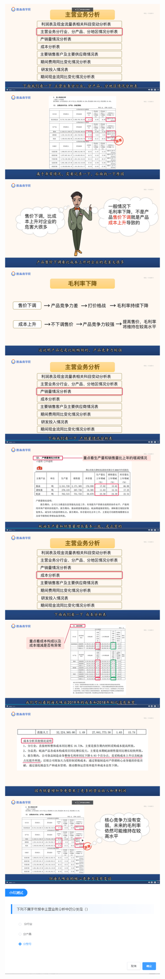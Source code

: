 ![](20201025-%20(1).png)
![](20201025-%20(2).png)
![](20201025-%20(3).png)
![](20201025-%20(4).png)
![](20201025-%20(5).png)
![](20201025-%20(6).png)
![](20201025-%20(7).png)
![](20201025-%20(8).png)
![](20201025-%20(9).png)
![](20201025-%20(10).png)
![](20201025-%20(11).png)